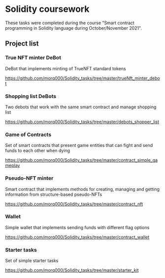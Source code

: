 # Solidity coursework
These tasks were completed during the course "Smart contract programming in Solidity language during October/November 2021".



## Project list
### True NFT minter DeBot
DeBot that implements minting of TrueNFT standard tokens

https://github.com/morq000/Solidity_tasks/tree/master/trueNft_minter_debot









### Shopping list DeBots
Two debots that work with the same smart contract and manage shopping list

https://github.com/morq000/Solidity_tasks/tree/master/debots_shopper_list

### Game of Contracts 
Set of smart contracts that present game entities that can fight and send funds to each other when dying

https://github.com/morq000/Solidity_tasks/tree/master/contract_simple_gameplay

### Pseudo-NFT minter
Smart contract that implements methods for creating, managing and getting information from structure-based pseudo-NFTs

https://github.com/morq000/Solidity_tasks/tree/master/contract_nft

### Wallet
Simple wallet that implements sending funds with different flag options

https://github.com/morq000/Solidity_tasks/tree/master/contract_wallet

### Starter tasks
Set of simple starter tasks

https://github.com/morq000/Solidity_tasks/tree/master/starter_kit
